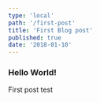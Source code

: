 ```yaml
---
type: 'local'
path: '/first-post'
title: 'First Blog post'
published: true
date: '2018-01-10'
---
```


### Hello World!

First post test
